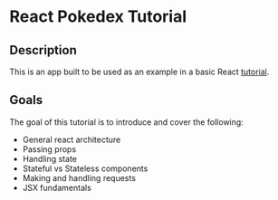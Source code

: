# React Pokedex Tutorial

## Description

This is an app built to be used as an example in a basic React [tutorial](www.youtube.com).

## Goals

The goal of this tutorial is to introduce and cover the following:

-   General react architecture
-   Passing props
-   Handling state
-   Stateful vs Stateless components
-   Making and handling requests
-   JSX fundamentals
